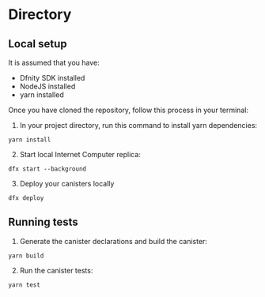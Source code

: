 # Directory

## Local setup

It is assumed that you have:
* Dfnity SDK installed
* NodeJS installed
* yarn installed

Once you have cloned the repository, follow this process in your terminal:

1. In your project directory, run this command to install yarn dependencies:
```
yarn install
```
2. Start local Internet Computer replica:
```
dfx start --background
```
3. Deploy your canisters locally
```
dfx deploy
```

## Running tests

1. Generate the canister declarations and build the canister:
```
yarn build
```
2. Run the canister tests:
```
yarn test
```
